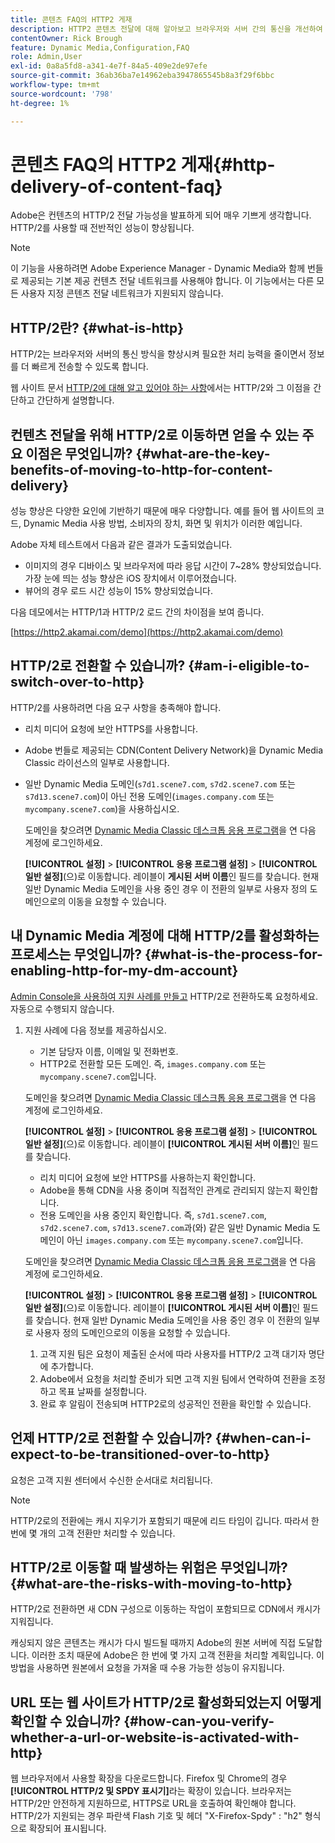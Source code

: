 ```yaml
---
title: 콘텐츠 FAQ의 HTTP2 게재
description: HTTP2 콘텐츠 전달에 대해 알아보고 브라우저와 서버 간의 통신을 개선하여 정보를 더 빠르게 전송하는 방법에 대해 알아봅니다.
contentOwner: Rick Brough
feature: Dynamic Media,Configuration,FAQ
role: Admin,User
exl-id: 0a8a5fd8-a341-4e7f-84a5-409e2de97efe
source-git-commit: 36ab36ba7e14962eba3947865545b8a3f29f6bbc
workflow-type: tm+mt
source-wordcount: '798'
ht-degree: 1%

---
```


# 콘텐츠 FAQ의 HTTP2 게재{#http-delivery-of-content-faq}

Adobe은 컨텐츠의 HTTP/2 전달 가능성을 발표하게 되어 매우 기쁘게 생각합니다. HTTP/2를 사용할 때 전반적인 성능이 향상됩니다.

>[!NOTE]
>
>이 기능을 사용하려면 Adobe Experience Manager - Dynamic Media와 함께 번들로 제공되는 기본 제공 컨텐츠 전달 네트워크를 사용해야 합니다. 이 기능에서는 다른 모든 사용자 지정 콘텐츠 전달 네트워크가 지원되지 않습니다.

## HTTP/2란? {#what-is-http}

HTTP/2는 브라우저와 서버의 통신 방식을 향상시켜 필요한 처리 능력을 줄이면서 정보를 더 빠르게 전송할 수 있도록 합니다.

웹 사이트 문서 [HTTP/2에 대해 알고 있어야 하는 사항](https://www.engadget.com/2015-02-24-what-you-need-to-know-about-http-2.html)에서는 HTTP/2와 그 이점을 간단하고 간단하게 설명합니다.

## 컨텐츠 전달을 위해 HTTP/2로 이동하면 얻을 수 있는 주요 이점은 무엇입니까? {#what-are-the-key-benefits-of-moving-to-http-for-content-delivery}

성능 향상은 다양한 요인에 기반하기 때문에 매우 다양합니다. 예를 들어 웹 사이트의 코드, Dynamic Media 사용 방법, 소비자의 장치, 화면 및 위치가 이러한 예입니다.

Adobe 자체 테스트에서 다음과 같은 결과가 도출되었습니다.

* 이미지의 경우 디바이스 및 브라우저에 따라 응답 시간이 7~28% 향상되었습니다. 가장 눈에 띄는 성능 향상은 iOS 장치에서 이루어졌습니다.
* 뷰어의 경우 로드 시간 성능이 15% 향상되었습니다.

다음 데모에서는 HTTP/1과 HTTP/2 로드 간의 차이점을 보여 줍니다.

[https://http2.akamai.com/demo](https://http2.akamai.com/demo)

## HTTP/2로 전환할 수 있습니까? {#am-i-eligible-to-switch-over-to-http}

HTTP/2를 사용하려면 다음 요구 사항을 충족해야 합니다.

* 리치 미디어 요청에 보안 HTTPS를 사용합니다.
* Adobe 번들로 제공되는 CDN(Content Delivery Network)을 Dynamic Media Classic 라이선스의 일부로 사용합니다.
* 일반 Dynamic Media 도메인(`s7d1.scene7.com`, `s7d2.scene7.com` 또는 `s7d13.scene7.com`)이 아닌 전용 도메인(`images.company.com` 또는 `mycompany.scene7.com`)을 사용하십시오.

  도메인을 찾으려면 [Dynamic Media Classic 데스크톱 응용 프로그램](https://experienceleague.adobe.com/docs/dynamic-media-classic/using/getting-started/signing-out.html#getting-started)을 연 다음 계정에 로그인하세요.

  **[!UICONTROL 설정]** > **[!UICONTROL 응용 프로그램 설정]** > **[!UICONTROL 일반 설정]**(으)로 이동합니다. 레이블이 **게시된 서버 이름**&#x200B;인 필드를 찾습니다. 현재 일반 Dynamic Media 도메인을 사용 중인 경우 이 전환의 일부로 사용자 정의 도메인으로의 이동을 요청할 수 있습니다.

## 내 Dynamic Media 계정에 대해 HTTP/2를 활성화하는 프로세스는 무엇입니까? {#what-is-the-process-for-enabling-http-for-my-dm-account}

[Admin Console을 사용하여 지원 사례를 만들고](https://helpx.adobe.com/kr/enterprise/using/support-for-experience-cloud.html) HTTP/2로 전환하도록 요청하세요. 자동으로 수행되지 않습니다.

1. 지원 사례에 다음 정보를 제공하십시오.

   * 기본 담당자 이름, 이메일 및 전화번호.
   * HTTP2로 전환할 모든 도메인. 즉, `images.company.com` 또는 `mycompany.scene7.com`입니다.

   도메인을 찾으려면 [Dynamic Media Classic 데스크톱 응용 프로그램](https://experienceleague.adobe.com/docs/dynamic-media-classic/using/getting-started/signing-out.html#getting-started)을 연 다음 계정에 로그인하세요.

   **[!UICONTROL 설정]** > **[!UICONTROL 응용 프로그램 설정]** > **[!UICONTROL 일반 설정]**(으)로 이동합니다. 레이블이 **[!UICONTROL 게시된 서버 이름]**&#x200B;인 필드를 찾습니다.

   * 리치 미디어 요청에 보안 HTTPS를 사용하는지 확인합니다.
   * Adobe을 통해 CDN을 사용 중이며 직접적인 관계로 관리되지 않는지 확인합니다.
   * 전용 도메인을 사용 중인지 확인합니다. 즉, `s7d1.scene7.com`, `s7d2.scene7.com`, `s7d13.scene7.com`과(와) 같은 일반 Dynamic Media 도메인이 아닌 `images.company.com` 또는 `mycompany.scene7.com`입니다.

   도메인을 찾으려면 [Dynamic Media Classic 데스크톱 응용 프로그램](https://experienceleague.adobe.com/docs/dynamic-media-classic/using/getting-started/signing-out.html#getting-started)을 연 다음 계정에 로그인하세요.

   **[!UICONTROL 설정]** > **[!UICONTROL 응용 프로그램 설정]** > **[!UICONTROL 일반 설정]**(으)로 이동합니다. 레이블이 **[!UICONTROL 게시된 서버 이름]**&#x200B;인 필드를 찾습니다. 현재 일반 Dynamic Media 도메인을 사용 중인 경우 이 전환의 일부로 사용자 정의 도메인으로의 이동을 요청할 수 있습니다.

   1. 고객 지원 팀은 요청이 제출된 순서에 따라 사용자를 HTTP/2 고객 대기자 명단에 추가합니다.
   1. Adobe에서 요청을 처리할 준비가 되면 고객 지원 팀에서 연락하여 전환을 조정하고 목표 날짜를 설정합니다.
   1. 완료 후 알림이 전송되며 HTTP2로의 성공적인 전환을 확인할 수 있습니다.

## 언제 HTTP/2로 전환할 수 있습니까? {#when-can-i-expect-to-be-transitioned-over-to-http}

요청은 고객 지원 센터에서 수신한 순서대로 처리됩니다.

>[!NOTE]
>
>HTTP/2로의 전환에는 캐시 지우기가 포함되기 때문에 리드 타임이 깁니다. 따라서 한 번에 몇 개의 고객 전환만 처리할 수 있습니다.

## HTTP/2로 이동할 때 발생하는 위험은 무엇입니까? {#what-are-the-risks-with-moving-to-http}

HTTP/2로 전환하면 새 CDN 구성으로 이동하는 작업이 포함되므로 CDN에서 캐시가 지워집니다.

캐싱되지 않은 콘텐츠는 캐시가 다시 빌드될 때까지 Adobe의 원본 서버에 직접 도달합니다. 이러한 조치 때문에 Adobe은 한 번에 몇 가지 고객 전환을 처리할 계획입니다. 이 방법을 사용하면 원본에서 요청을 가져올 때 수용 가능한 성능이 유지됩니다.

## URL 또는 웹 사이트가 HTTP/2로 활성화되었는지 어떻게 확인할 수 있습니까? {#how-can-you-verify-whether-a-url-or-website-is-activated-with-http}

웹 브라우저에서 사용할 확장을 다운로드합니다. Firefox 및 Chrome의 경우 **[!UICONTROL HTTP/2 및 SPDY 표시기]**&#x200B;라는 확장이 있습니다. 브라우저는 HTTP/2만 안전하게 지원하므로, HTTPS로 URL을 호출하여 확인해야 합니다. HTTP/2가 지원되는 경우 파란색 Flash 기호 및 헤더 &quot;X-Firefox-Spdy&quot; : &quot;h2&quot; 형식으로 확장되어 표시됩니다.
